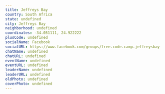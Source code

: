 ```yaml
---
title: Jeffreys Bay
country: South Africa
state: undefined
city: Jeffreys Bay
neighborhood: undefined
coordinates: -34.051111, 24.922222
plusCode: undefined
socialName: Facebook
socialURL: https://www.facebook.com/groups/free.code.camp.jeffreysbay
chatName: undefined
chatURL: undefined
eventName: undefined
eventURL: undefined
leaderName: undefined
leaderURL: undefined
oldPhoto: undefined
coverPhoto: undefined
---
```

